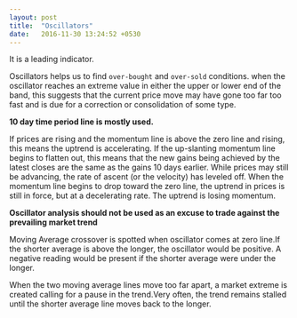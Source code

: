 ```yaml
---
layout: post
title:  "Oscillators"
date:   2016-11-30 13:24:52 +0530
---
```

It is a leading indicator.

Oscillators helps us to find `over-bought` and `over-sold` conditions. when the oscillator reaches an extreme value in either the upper or lower end of the band, this suggests that the current price move may have gone too far too fast and is due for a correction or consolidation of some type.

**10 day time period line is mostly used.**

If prices are rising and the momentum line is above the zero line and rising, this means the uptrend is accelerating. If the up-slanting momentum line begins to flatten out, this means that the new gains being achieved by the latest closes are the same as the gains 10 days earlier. While prices may still be advancing, the rate of ascent (or the velocity) has leveled off. When the momentum line begins to drop toward the zero line, the uptrend in prices is still in force, but at a decelerating rate. The uptrend is losing momentum.

**Oscillator analysis should not be used as an excuse to trade against the prevailing market trend**

Moving Average crossover is spotted when oscillator comes at zero line.If the shorter average is above the longer, the oscillator would be positive. A negative reading would be present if the shorter average were under the longer.

When the two moving average lines move too far apart, a market extreme is created calling for a pause in the trend.Very often, the trend remains stalled until the shorter average line moves back to the longer.
